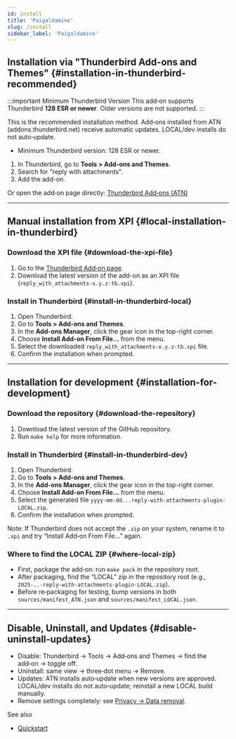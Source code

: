 ```yaml
---
id: install
title: 'Paigaldamine'
slug: /install
sidebar_label: 'Paigaldamine'
---
```


## Installation via "Thunderbird Add-ons and Themes" {#installation-in-thunderbird-recommended}

:::important Minimum Thunderbird Version
This add‑on supports Thunderbird **128 ESR or newer**. Older versions are not supported.
:::

This is the recommended installation method. Add‑ons installed from ATN (addons.thunderbird.net) receive automatic updates. LOCAL/dev installs do not auto‑update.

- Minimum Thunderbird version: 128 ESR or newer.

1. In Thunderbird, go to **Tools > Add-ons and Themes**.
2. Search for "reply with attachments".
3. Add the add-on.

Or open the add‑on page directly: [Thunderbird Add‑ons (ATN)](https://addons.thunderbird.net/thunderbird/addon/reply-with-attachments)

---

## Manual installation from XPI {#local-installation-in-thunderbird}

### Download the XPI file {#download-the-xpi-file}

1. Go to the [Thunderbird Add‑on page](https://addons.thunderbird.net/thunderbird/addon/reply-with-attachments).
2. Download the latest version of the add-on as an XPI file (`reply_with_attachments-x.y.z-tb.xpi`).

### Install in Thunderbird {#install-in-thunderbird-local}

1. Open Thunderbird.
2. Go to **Tools > Add-ons and Themes**.
3. In the **Add-ons Manager**, click the gear icon in the top-right corner.
4. Choose **Install Add-on From File…** from the menu.
5. Select the downloaded `reply_with_attachments-x.y.z-tb.xpi` file.
6. Confirm the installation when prompted.

---

## Installation for development {#installation-for-development}

### Download the repository {#download-the-repository}

1. Download the latest version of the GitHub repository.
2. Run `make help` for more information.

### Install in Thunderbird {#install-in-thunderbird-dev}

1. Open Thunderbird.
2. Go to **Tools > Add-ons and Themes**.
3. In the **Add-ons Manager**, click the gear icon in the top-right corner.
4. Choose **Install Add-on From File…** from the menu.
5. Select the generated file `yyyy-mm-dd...reply-with-attachments-plugin-LOCAL.zip`.
6. Confirm the installation when prompted.

Note: If Thunderbird does not accept the `.zip` on your system, rename it to `.xpi` and try “Install Add‑on From File…” again.

### Where to find the LOCAL ZIP {#where-local-zip}

- First, package the add‑on: run `make pack` in the repository root.
- After packaging, find the “LOCAL” zip in the repository root (e.g., `2025-..-reply-with-attachments-plugin-LOCAL.zip`).
- Before re‑packaging for testing, bump versions in both `sources/manifest_ATN.json` and `sources/manifest_LOCAL.json`.

---

## Disable, Uninstall, and Updates {#disable-uninstall-updates}

- Disable: Thunderbird → Tools → Add‑ons and Themes → find the add‑on → toggle off.
- Uninstall: same view → three‑dot menu → Remove.
- Updates: ATN installs auto‑update when new versions are approved. LOCAL/dev installs do not auto‑update; reinstall a new LOCAL build manually.
- Remove settings completely: see [Privacy → Data removal](privacy#data-removal).

See also

- [Quickstart](quickstart)
